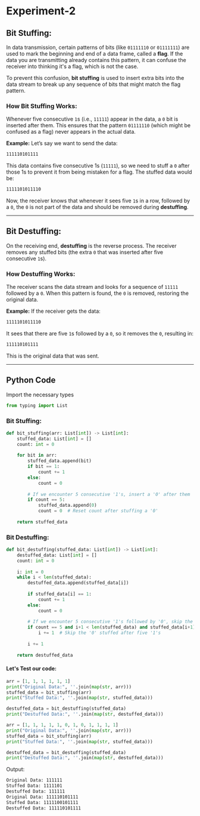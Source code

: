 # Experiment-2

## **Bit Stuffing:**

In data transmission, certain patterns of bits (like `01111110` or `01111111`) are used to mark the beginning and end of a data frame, called a **flag**. If the data you are transmitting already contains this pattern, it can confuse the receiver into thinking it's a flag, which is not the case.

To prevent this confusion, **bit stuffing** is used to insert extra bits into the data stream to break up any sequence of bits that might match the flag pattern.

### **How Bit Stuffing Works:**
Whenever five consecutive `1`s (i.e., `11111`) appear in the data, a `0` bit is inserted after them.
This ensures that the pattern `01111110` (which might be confused as a flag) never appears in the actual data.

**Example:**
Let’s say we want to send the data:

```bash
111110101111
```

This data contains five consecutive 1s (`11111`), so we need to stuff a `0` after those 1s to prevent it from being mistaken for a flag. The stuffed data would be:

```bash
1111101011110
```
Now, the receiver knows that whenever it sees five `1`s in a row, followed by a `0`, the `0` is not part of the data and should be removed during **destuffing**.

---

## **Bit Destuffing:**

On the receiving end, **destuffing** is the reverse process. The receiver removes any stuffed bits (the extra `0` that was inserted after five consecutive `1`s).

### **How Destuffing Works:**
The receiver scans the data stream and looks for a sequence of `11111` followed by a `0`.
When this pattern is found, the `0` is removed, restoring the original data.

**Example:**
If the receiver gets the data:

```bash
1111101011110
```

It sees that there are five `1`s followed by a `0`, so it removes the `0`, resulting in:

```bash
111110101111
```

This is the original data that was sent.

---

## **Python Code**

Import the necessary types

```python
from typing import List
```

### Bit Stuffing:

```python
def bit_stuffing(arr: List[int]) -> List[int]:
    stuffed_data: List[int] = []
    count: int = 0
    
    for bit in arr:
        stuffed_data.append(bit)
        if bit == 1:
            count += 1
        else:
            count = 0
        
        # If we encounter 5 consecutive '1's, insert a '0' after them
        if count == 5:
            stuffed_data.append(0)
            count = 0  # Reset count after stuffing a '0'
    
    return stuffed_data
```

### Bit Destuffing:

```python
def bit_destuffing(stuffed_data: List[int]) -> List[int]:
    destuffed_data: List[int] = []
    count: int = 0
    
    i: int = 0
    while i < len(stuffed_data):
        destuffed_data.append(stuffed_data[i])
        
        if stuffed_data[i] == 1:
            count += 1
        else:
            count = 0
        
        # If we encounter 5 consecutive '1's followed by '0', skip the '0'
        if count == 5 and i+1 < len(stuffed_data) and stuffed_data[i+1] == 0:
            i += 1  # Skip the '0' stuffed after five '1's
        
        i += 1
    
    return destuffed_data
```

#### Let's Test our code:

```python
arr = [1, 1, 1, 1, 1, 1]
print("Original Data:", ''.join(map(str, arr)))
stuffed_data = bit_stuffing(arr)
print("Stuffed Data:", ''.join(map(str, stuffed_data)))

destuffed_data = bit_destuffing(stuffed_data)
print("Destuffed Data:", ''.join(map(str, destuffed_data)))

arr = [1, 1, 1, 1, 1, 0, 1, 0, 1, 1, 1, 1]
print("Original Data:", ''.join(map(str, arr)))
stuffed_data = bit_stuffing(arr)
print("Stuffed Data:", ''.join(map(str, stuffed_data)))

destuffed_data = bit_destuffing(stuffed_data)
print("Destuffed Data:", ''.join(map(str, destuffed_data)))
```

Output:
```bash
Original Data: 111111
Stuffed Data: 1111101
Destuffed Data: 111111
Original Data: 111110101111
Stuffed Data: 1111100101111
Destuffed Data: 111110101111
```